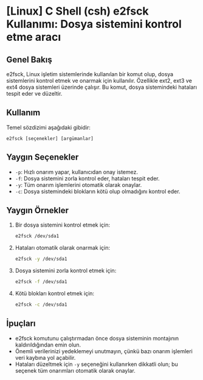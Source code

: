 # [Linux] C Shell (csh) e2fsck Kullanımı: Dosya sistemini kontrol etme aracı

## Genel Bakış
e2fsck, Linux işletim sistemlerinde kullanılan bir komut olup, dosya sistemlerini kontrol etmek ve onarmak için kullanılır. Özellikle ext2, ext3 ve ext4 dosya sistemleri üzerinde çalışır. Bu komut, dosya sistemindeki hataları tespit eder ve düzeltir.

## Kullanım
Temel sözdizimi aşağıdaki gibidir:
```
e2fsck [seçenekler] [argümanlar]
```

## Yaygın Seçenekler
- `-p`: Hızlı onarım yapar, kullanıcıdan onay istemez.
- `-f`: Dosya sistemini zorla kontrol eder, hataları tespit eder.
- `-y`: Tüm onarım işlemlerini otomatik olarak onaylar.
- `-c`: Dosya sistemindeki blokların kötü olup olmadığını kontrol eder.

## Yaygın Örnekler
1. Bir dosya sistemini kontrol etmek için:
   ```bash
   e2fsck /dev/sda1
   ```

2. Hataları otomatik olarak onarmak için:
   ```bash
   e2fsck -y /dev/sda1
   ```

3. Dosya sistemini zorla kontrol etmek için:
   ```bash
   e2fsck -f /dev/sda1
   ```

4. Kötü blokları kontrol etmek için:
   ```bash
   e2fsck -c /dev/sda1
   ```

## İpuçları
- e2fsck komutunu çalıştırmadan önce dosya sisteminin montajının kaldırıldığından emin olun.
- Önemli verilerinizi yedeklemeyi unutmayın, çünkü bazı onarım işlemleri veri kaybına yol açabilir.
- Hataları düzeltmek için `-y` seçeneğini kullanırken dikkatli olun; bu seçenek tüm onarımları otomatik olarak onaylar.